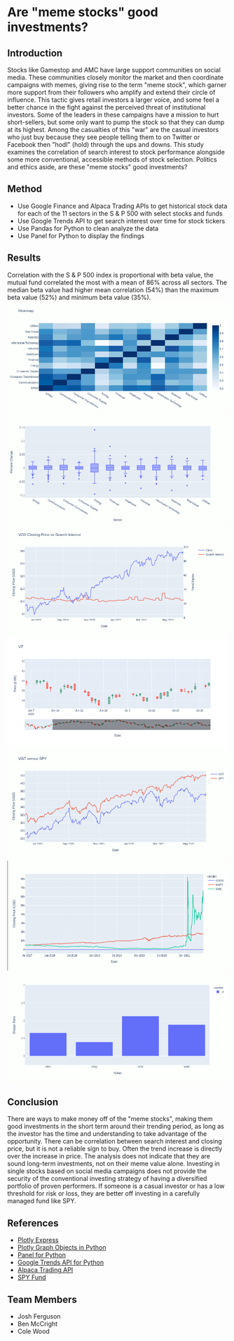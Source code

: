 # Are "meme stocks" good investments?
## Introduction
Stocks like Gamestop and AMC have large support communities on social media.  These communities closely monitor the market and then coordinate campaigns with memes, giving rise to the term "meme stock", which garner more support from their followers who amplify and extend their circle of influence.  This tactic gives retail investors a larger voice, and some feel a better chance in the fight against the perceived threat of institutional investors.  Some of the leaders in these campaigns have a mission to hurt short-sellers, but some only want to pump the stock so that they can dump at its highest.  Among the casualties of this "war" are the casual investors who just buy because they see people telling them to on Twitter or Facebook then "hodl" (hold) through the ups and downs.  This study examines the correlation of search interest to stock performance alongside some more conventional, accessible methods of stock selection.  Politics and ethics aside, are these "meme stocks" good investments?

## Method
* Use Google Finance and Alpaca Trading APIs to get historical stock data for each of the 11 sectors in the S & P 500 with select stocks and funds
* Use Google Trends API to get search interest over time for stock tickers
* Use Pandas for Python to clean analyze the data
* Use Panel for Python to display the findings

## Results
Correlation with the S & P 500 index is proportional with beta value, the mutual fund correlated the most with a mean of 86% across all sectors. The median beta value had higher mean correlation (54%) than the maximum beta value (52%) and minimum beta value (35%).
![](Images/heat.gif)
![](Images/box.gif)
![](Images/trend.gif)
![](Images/candlestick.png)
![](Images/spy.gif)
![](Images/tt.gif)
![](Images/sharpe.gif)

## Conclusion
There are ways to make money off of the "meme stocks", making them good investments in the short term around their trending period, as long as the investor has the time and understanding to take advantage of the opportunity.  There can be correlation between search interest and closing price, but it is not a reliable sign to buy.  Often the trend increase is directly over the increase in price. The analysis does not indicate that they are sound long-term investments, not on their meme value alone.  Investing in single stocks based on social media campaigns does not provide the security of the conventional investing strategy of having a diversified portfolio of proven performers.  If someone is a casual investor or has a low threshold for risk or loss, they are better off investing in a carefully managed fund like SPY.

## References
* [Plotly Express](https://plotly.com/python/plotly-express/)
* [Plotly Graph Objects in Python](https://plotly.com/python/graph-objects/)
* [Panel for Python](https://panel.holoviz.org/)
* [Google Trends API for Python](https://pypi.org/project/pytrends/)
* [Alpaca Trading API](https://alpaca.markets/docs/)
* [SPY Fund](https://www.ssga.com/us/en/institutional/etfs/funds/spdr-sp-500-etf-trust-spy)

## Team Members
* Josh Ferguson
* Ben McCright
* Cole Wood

